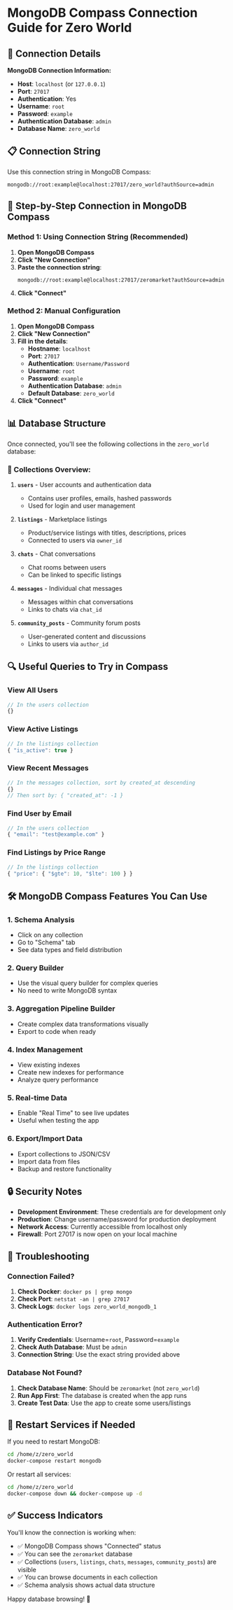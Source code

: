 # MongoDB Compass Connection Guide for Zero World

## 🔌 Connection Details

**MongoDB Connection Information:**
- **Host**: `localhost` (or `127.0.0.1`)
- **Port**: `27017`
- **Authentication**: Yes
- **Username**: `root`
- **Password**: `example`
- **Authentication Database**: `admin`
- **Database Name**: `zero_world`

## 📋 Connection String

Use this connection string in MongoDB Compass:

```
mongodb://root:example@localhost:27017/zero_world?authSource=admin
```

## 🚀 Step-by-Step Connection in MongoDB Compass

### Method 1: Using Connection String (Recommended)

1. **Open MongoDB Compass**
2. **Click "New Connection"**
3. **Paste the connection string**:
   ```
   mongodb://root:example@localhost:27017/zeromarket?authSource=admin
   ```
4. **Click "Connect"**

### Method 2: Manual Configuration

1. **Open MongoDB Compass**
2. **Click "New Connection"**
3. **Fill in the details**:
   - **Hostname**: `localhost`
   - **Port**: `27017`
   - **Authentication**: `Username/Password`
   - **Username**: `root`
   - **Password**: `example`
   - **Authentication Database**: `admin`
   - **Default Database**: `zero_world`
4. **Click "Connect"**

## 📊 Database Structure

Once connected, you'll see the following collections in the `zero_world` database:

### 🏪 Collections Overview:

1. **`users`** - User accounts and authentication data
   - Contains user profiles, emails, hashed passwords
   - Used for login and user management

2. **`listings`** - Marketplace listings
   - Product/service listings with titles, descriptions, prices
   - Connected to users via `owner_id`

3. **`chats`** - Chat conversations
   - Chat rooms between users
   - Can be linked to specific listings

4. **`messages`** - Individual chat messages
   - Messages within chat conversations
   - Links to chats via `chat_id`

5. **`community_posts`** - Community forum posts
   - User-generated content and discussions
   - Links to users via `author_id`

## 🔍 Useful Queries to Try in Compass

### View All Users
```javascript
// In the users collection
{}
```

### View Active Listings
```javascript
// In the listings collection
{ "is_active": true }
```

### View Recent Messages
```javascript
// In the messages collection, sort by created_at descending
{}
// Then sort by: { "created_at": -1 }
```

### Find User by Email
```javascript
// In the users collection
{ "email": "test@example.com" }
```

### Find Listings by Price Range
```javascript
// In the listings collection
{ "price": { "$gte": 10, "$lte": 100 } }
```

## 🛠️ MongoDB Compass Features You Can Use

### 1. **Schema Analysis**
- Click on any collection
- Go to "Schema" tab
- See data types and field distribution

### 2. **Query Builder**
- Use the visual query builder for complex queries
- No need to write MongoDB syntax

### 3. **Aggregation Pipeline Builder**
- Create complex data transformations visually
- Export to code when ready

### 4. **Index Management**
- View existing indexes
- Create new indexes for performance
- Analyze query performance

### 5. **Real-time Data**
- Enable "Real Time" to see live updates
- Useful when testing the app

### 6. **Export/Import Data**
- Export collections to JSON/CSV
- Import data from files
- Backup and restore functionality

## 🔒 Security Notes

- **Development Environment**: These credentials are for development only
- **Production**: Change username/password for production deployment
- **Network Access**: Currently accessible from localhost only
- **Firewall**: Port 27017 is now open on your local machine

## 🚨 Troubleshooting

### Connection Failed?
1. **Check Docker**: `docker ps | grep mongo`
2. **Check Port**: `netstat -an | grep 27017`
3. **Check Logs**: `docker logs zero_world_mongodb_1`

### Authentication Error?
1. **Verify Credentials**: Username=`root`, Password=`example`
2. **Check Auth Database**: Must be `admin`
3. **Connection String**: Use the exact string provided above

### Database Not Found?
1. **Check Database Name**: Should be `zeromarket` (not `zero_world`)
2. **Run App First**: The database is created when the app runs
3. **Create Test Data**: Use the app to create some users/listings

## 🔄 Restart Services if Needed

If you need to restart MongoDB:

```bash
cd /home/z/zero_world
docker-compose restart mongodb
```

Or restart all services:
```bash
cd /home/z/zero_world
docker-compose down && docker-compose up -d
```

## ✅ Success Indicators

You'll know the connection is working when:

- ✅ MongoDB Compass shows "Connected" status
- ✅ You can see the `zeromarket` database
- ✅ Collections (`users`, `listings`, `chats`, `messages`, `community_posts`) are visible
- ✅ You can browse documents in each collection
- ✅ Schema analysis shows actual data structure

Happy database browsing! 🎉